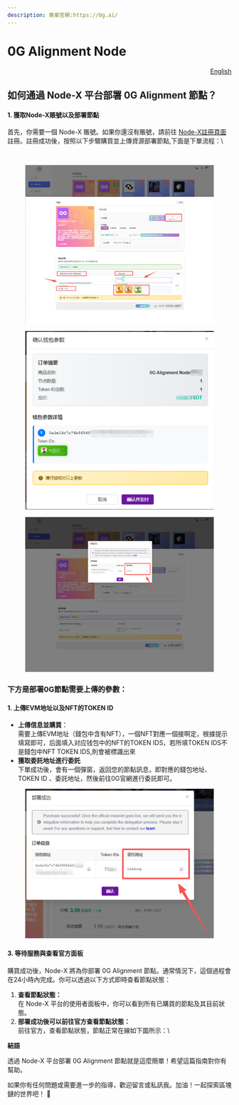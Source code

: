 ```yaml
---
description: 專案官網:https://0g.ai/
---
```


# 0G Alignment Node

<p align="right"><a href="https://docs.node-x.xyz/en/product-manual/one-click-deployment/0g-alignment-node">English</a></p>

## 如何通過 Node-X 平台部署 0G Alignment 節點？

#### 1. 獲取Node-X賬號以及部署節點

首先，你需要一個 Node-X 賬號。如果你還沒有賬號，請前往 [Node-X註冊頁面](https://node-x.xyz/) 註冊。註冊成功後，按照以下步驟購買並上傳資源部署節點,下面是下單流程：\


<figure><img src="../../.gitbook/assets/wechat_2025-09-19_135940_481中.png" alt="" width="563"><figcaption></figcaption></figure>

<figure><img src="../../.gitbook/assets/C2.png" alt="" width="563"><figcaption></figcaption></figure>

<figure><img src="../../.gitbook/assets/C3.png" alt=""><figcaption></figcaption></figure>

<figure><img src="../../.gitbook/assets/C4.png" alt="" width="563"><figcaption></figcaption></figure>

### 下方是部署0G節點需要上傳的參數：

#### 1. 上傳EVM地址以及NFT的TOKEN ID

* **上傳信息並購買**：\
  需要上傳EVM地址（錢包中含有NFT），一個NFT對應一個接啊定，根據提示填寫即可，后面填入对应钱包中的NFT的TOKEN IDS，若所填TOKEN IDS不是錢包中NFT TOKEN IDS,則會被標識出來
* **獲取委託地址進行委託**\
  下單成功後，會有一個彈窗，返回您的節點訊息，即對應的錢包地址、TOKEN ID 、委託地址，然後前往0G官網進行委託即可。

<figure><img src="../../.gitbook/assets/微信图片_2025-09-19_145504_505.png" alt=""><figcaption></figcaption></figure>

#### 3. 等待服務與查看官方面板

購買成功後，Node-X 將為你部署 0G Alignment 節點。通常情況下，這個過程會在24小時內完成。你可以透過以下方式即時查看節點狀態：

1. **查看節點狀態：**\
   在 Node-X 平台的使用者面板中，你可以看到所有已購買的節點及其目前狀態。
2. **部署成功後可以前往官方查看節點狀態：**\
   前往官方，查看節點狀態，節點正常在線如下圖所示：\


**結語**

透過 Node-X 平台部署 0G Alignment 節點就是這麼簡單！希望這篇指南對你有幫助。

如果你有任何問題或需要進一步的指導，歡迎留言或私訊我。加油！一起探索區塊鏈的世界吧！ 🚀
